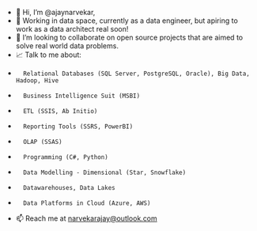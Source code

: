 - 👋 Hi, I’m @ajaynarvekar, 
- 💼 Working in data space, currently as a data engineer, but apiring to work as a data architect real soon!
- 💞️ I’m looking to collaborate on open source projects that are aimed to solve real world data problems.
- 📈 Talk to me about: 
-       Relational Databases (SQL Server, PostgreSQL, Oracle), Big Data, Hadoop, Hive
-       Business Intelligence Suit (MSBI)
-       ETL (SSIS, Ab Initio)
-       Reporting Tools (SSRS, PowerBI)
-       OLAP (SSAS)
-       Programming (C#, Python)
-       Data Modelling - Dimensional (Star, Snowflake)
-       Datawarehouses, Data Lakes
-       Data Platforms in Cloud (Azure, AWS)
- 📫 Reach me at narvekarajay@outlook.com

<!---
ajaynarvekar/ajaynarvekar is a ✨ special ✨ repository because its `README.md` (this file) appears on your GitHub profile.
You can click the Preview link to take a look at your changes.
--->
